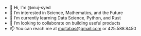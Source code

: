 - 👋 Hi, I’m @muj-syed
- 👀 I’m interested in Science, Mathematics, and the Future
- 🌱 I’m currently learning Data Science, Python, and Rust
- 💞️ I’m looking to collaborate on building useful products
- 📫 You can reach me at mujtabas@gmail.com or 425.588.8450

<!---
muj-syed/muj-syed is a ✨ special ✨ repository because its `README.md` (this file) appears on your GitHub profile.
You can click the Preview link to take a look at your changes.
--->
